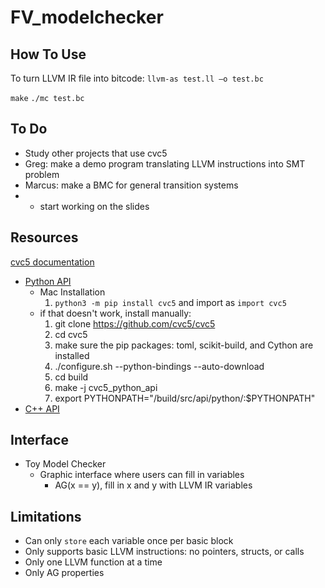 # FV_modelchecker
## How To Use
To turn LLVM IR file into bitcode:
`llvm-as test.ll –o test.bc`

`make`
`./mc test.bc`

## To Do
* Study other projects that use cvc5
* Greg: make a demo program translating LLVM instructions into SMT problem
* Marcus: make a BMC for general transition systems
* + start working on the slides

## Resources
[cvc5 documentation](https://cvc5.github.io/)
* [Python API](https://cvc5.github.io/docs/cvc5-1.0.2/api/python/python.html)
  * Mac Installation
    1. `python3 -m pip install cvc5` and import as `import cvc5`
  * if that doesn't work, install manually:
    1. git clone https://github.com/cvc5/cvc5
    2. cd cvc5
    3. make sure the pip packages: toml, scikit-build, and Cython are installed
    4. ./configure.sh --python-bindings --auto-download
    5. cd build
    6. make -j cvc5_python_api
    7. export PYTHONPATH="<path-to-local-cvc5-repo>/build/src/api/python/:$PYTHONPATH"
* [C++ API](https://cvc5.github.io/docs/cvc5-1.0.2/api/cpp/cpp.html)

## Interface
* Toy Model Checker
  * Graphic interface where users can fill in variables
    * AG(x == y), fill in x and y with LLVM IR variables

## Limitations
* Can only `store` each variable once per basic block
* Only supports basic LLVM instructions: no pointers, structs, or calls
* Only one LLVM function at a time
* Only AG properties
